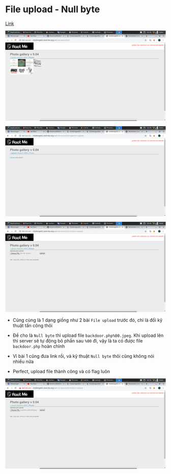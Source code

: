 # File upload - Null byte

[Link](http://challenge01.root-me.org/web-serveur/ch22/)

![1](image/1.png)

![2](image/2.png)

![3](image/3.png)

- Cũng cùng là 1 dạng giống như 2 bài `File upload` trước đó, chỉ là đổi kỹ thuật tấn công thôi

- Đề cho là `Null byte` thì upload file `backdoor.php%00.jpeg`. Khi upload lên thì server sẽ tự động bỏ phần sau `%00` đi, vậy là ta có được file `backdoor.php` hoàn chỉnh

- Vì bài 1 cũng đưa link rồi, và kỹ thuật `Null byte` thôi cũng không nói nhiều nữa

- Perfect, upload file thành công và có flag luôn

![4](image/4.png)
